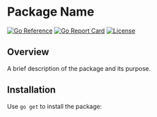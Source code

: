 # Package Name

[![Go Reference](https://pkg.go.dev/badge/github.com/username/repo)](https://pkg.go.dev/github.com/username/repo)
[![Go Report Card](https://goreportcard.com/badge/github.com/username/repo)](https://goreportcard.com/report/github.com/username/repo)
[![License](https://img.shields.io/badge/license-MIT-blue.svg)](https://github.com/username/repo/blob/main/LICENSE)

## Overview

A brief description of the package and its purpose.

## Installation

Use `go get` to install the package:

